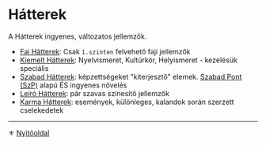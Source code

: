 # Hátterek

<!-- tag: hatter__fortely -->

A Hátterek ingyenes, változatos jellemzők.

- [Faj Hátterek](021_faj_hatterek.md): Csak `1.szinten` felvehető faji jellemzők
- [Kiemelt Hátterek](022_kiemelt_hatterek.md): Nyelvismeret, Kultúrkör, Helyismeret - kezelésük speciális
- [Szabad Hátterek](023_szabad_hatterek.md): képzettségeket "kiterjesztő" elemek. [Szabad Pont (SzP)](016_02_szp.md) alapú ÉS ingyenes növelés
- [Leíró Hátterek](024_leiro_hatterek.md): pár szavas színesítő jellemzők
- [Karma Hátterek](025_karma_hatterek.md): események, különleges, kalandok során szerzett cselekedetek

---

⚜️ [Nyitóoldal](start.md)
